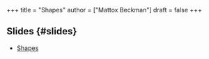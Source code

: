 +++
title = "Shapes"
author = ["Mattox Beckman"]
draft = false
+++

## Slides {#slides}

-   [Shapes](../../slides/shapes.html)
